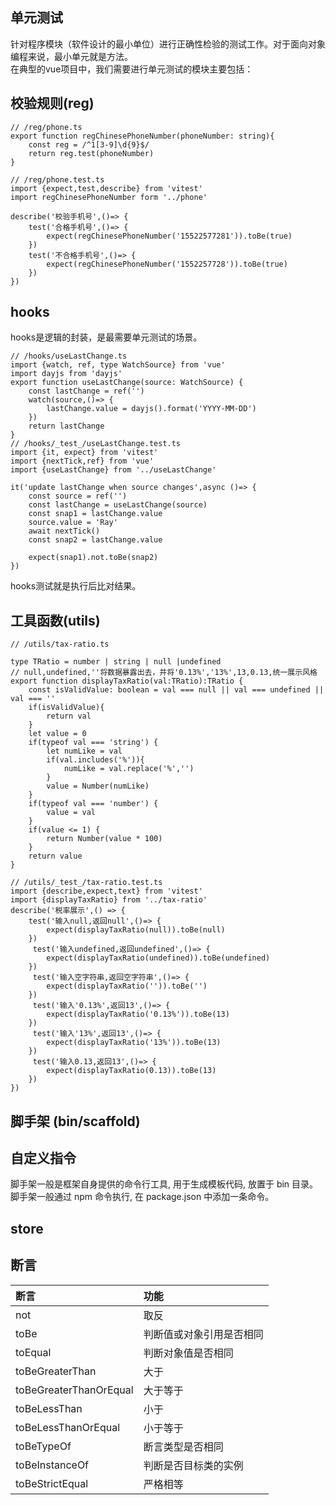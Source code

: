 ## 单元测试

针对程序模块（软件设计的最小单位）进行正确性检验的测试工作。对于面向对象编程来说，最小单元就是方法。<br>
在典型的vue项目中，我们需要进行单元测试的模块主要包括：

## 校验规则(reg)

```
// /reg/phone.ts
export function regChinesePhoneNumber(phoneNumber: string){
    const reg = /^1[3-9]\d{9}$/
    return reg.test(phoneNumber)
}

// /reg/phone.test.ts
import {expect,test,describe} from 'vitest'
import regChinesePhoneNumber form '../phone'

describe('校验手机号',()=> {
    test('合格手机号',()=> {
        expect(regChinesePhoneNumber('15522577281')).toBe(true)
    })
    test('不合格手机号',()=> {
        expect(regChinesePhoneNumber('1552257728')).toBe(true)
    })
})
```

## hooks

hooks是逻辑的封装，是最需要单元测试的场景。

```
// /hooks/useLastChange.ts
import {watch, ref, type WatchSource} from 'vue'
import dayjs from 'dayjs'
export function useLastChange(source: WatchSource) {
    const lastChange = ref('')
    watch(source,()=> {
        lastChange.value = dayjs().format('YYYY-MM-DD')
    })
    return lastChange
}
// /hooks/_test_/useLastChange.test.ts
import {it, expect} from 'vitest'
import {nextTick,ref} from 'vue'
import {useLastChange} from '../useLastChange'

it('update lastChange when source changes',async ()=> {
    const source = ref('')
    const lastChange = useLastChange(source)
    const snap1 = lastChange.value
    source.value = 'Ray'
    await nextTick()
    const snap2 = lastChange.value

    expect(snap1).not.toBe(snap2)
})

```

hooks测试就是执行后比对结果。

## 工具函数(utils)

```
// /utils/tax-ratio.ts

type TRatio = number | string | null |undefined
// null,undefined,''将数据暴露出去，并将'0.13%','13%',13,0.13,统一展示风格
export function displayTaxRatio(val:TRatio):TRatio {
    const isValidValue: boolean = val === null || val === undefined || val === ''
    if(isValidValue){
        return val
    }
    let value = 0
    if(typeof val === 'string') {
        let numLike = val
        if(val.includes('%')){
            numLike = val.replace('%','')
        }
        value = Number(numLike)
    }
    if(typeof val === 'number') {
        value = val
    }
    if(value <= 1) {
        return Number(value * 100)
    }
    return value
}

// /utils/_test_/tax-ratio.test.ts
import {describe,expect,text} from 'vitest'
import {displayTaxRatio} from '../tax-ratio'
describe('税率展示',() => {
    test('输入null,返回null',()=> {
        expect(displayTaxRatio(null)).toBe(null)
    })
     test('输入undefined,返回undefined',()=> {
        expect(displayTaxRatio(undefined)).toBe(undefined)
    })
     test('输入空字符串,返回空字符串',()=> {
        expect(displayTaxRatio('')).toBe('')
    })
     test('输入'0.13%',返回13',()=> {
        expect(displayTaxRatio('0.13%')).toBe(13)
    })
     test('输入'13%',返回13',()=> {
        expect(displayTaxRatio('13%')).toBe(13)
    })
     test('输入0.13,返回13',()=> {
        expect(displayTaxRatio(0.13)).toBe(13)
    })
})

```

## 脚手架 (bin/scaffold)

## 自定义指令

脚手架一般是框架自身提供的命令行工具, 用于生成模板代码, 放置于 bin 目录。<br>
脚手架一般通过 npm 命令执行, 在 package.json 中添加一条命令。

## store

## 断言

| 断言  | 功能           |
| :------ | :------------- |
| not | 取反 |
| toBe    | 判断值或对象引用是否相同 |
| toEqual    | 判断对象值是否相同 |
| toBeGreaterThan    | 大于 |
| toBeGreaterThanOrEqual    | 大于等于 |
| toBeLessThan    | 小于 |
| toBeLessThanOrEqual    | 小于等于 |
| toBeTypeOf   | 断言类型是否相同 |
| toBeInstanceOf    | 判断是否目标类的实例 |
| toBeStrictEqual    | 严格相等 |
